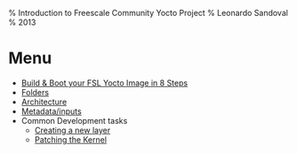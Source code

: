 % Introduction to Freescale Community Yocto Project
% Leonardo Sandoval
% 2013

# Menu

* [Build & Boot your FSL Yocto Image in 8 Steps](./8steps.html)
* [Folders](./folders.html)
* [Architecture](./arch.html)
* [Metadata/inputs](./meta_input.html)
* Common Development tasks
    * [Creating a new layer](common_tasks/layer.html)
    * [Patching the Kernel](common_tasks/patching_kernel.html)
